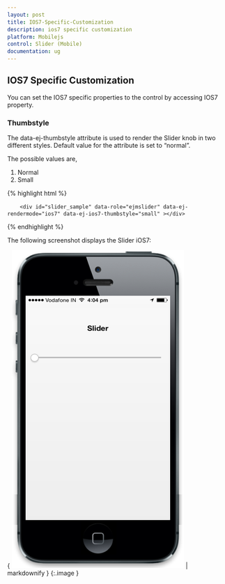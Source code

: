 ```yaml
---
layout: post
title: IOS7-Specific-Customization
description: ios7 specific customization
platform: Mobilejs
control: Slider (Mobile)
documentation: ug
---
```


## IOS7 Specific Customization

You can set the IOS7 specific properties to the control by accessing IOS7 property.

### Thumbstyle

The data-ej-thumbstyle attribute is used to render the Slider knob in two different styles.  Default value for the attribute is set to “normal”.

The possible values are,

1. Normal
2. Small



{% highlight html %}

        <div id="slider_sample" data-role="ejmslider" data-ej-rendermode="ios7" data-ej-ios7-thumbstyle="small" ></div>



{% endhighlight %}



The following screenshot displays the Slider iOS7:

{ ![C:/Users/dineshr/Desktop/thumb.png](IOS7-Specific-Customization_images/IOS7-Specific-Customization_img1.png) | markdownify }
{:.image }


